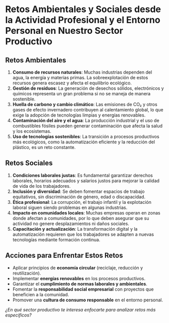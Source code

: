 # Retos Ambientales y Sociales desde la Actividad Profesional y el Entorno Personal en Nuestro Sector Productivo

## Retos Ambientales
1. **Consumo de recursos naturales**: Muchas industrias dependen del agua, la energía y materias primas. La sobreexplotación de estos recursos genera escasez y afecta el equilibrio ecológico.  
2. **Gestión de residuos**: La generación de desechos sólidos, electrónicos y químicos representa un gran problema si no se maneja de manera sostenible.  
3. **Huella de carbono y cambio climático**: Las emisiones de CO₂ y otros gases de efecto invernadero contribuyen al calentamiento global, lo que exige la adopción de tecnologías limpias y energías renovables.  
4. **Contaminación del aire y el agua**: La producción industrial y el uso de combustibles fósiles pueden generar contaminación que afecta la salud y los ecosistemas.  
5. **Uso de tecnologías sostenibles**: La transición a procesos productivos más ecológicos, como la automatización eficiente y la reducción del plástico, es un reto constante.  

## Retos Sociales  
1. **Condiciones laborales justas**: Es fundamental garantizar derechos laborales, horarios adecuados y salarios justos para mejorar la calidad de vida de los trabajadores.  
2. **Inclusión y diversidad**: Se deben fomentar espacios de trabajo equitativos, sin discriminación de género, edad o discapacidad.  
3. **Ética profesional**: La corrupción, el trabajo infantil y la explotación laboral siguen siendo problemas en algunas industrias.  
4. **Impacto en comunidades locales**: Muchas empresas operan en zonas donde afectan a comunidades, por lo que deben asegurar que su actividad no genere desplazamientos ni daños sociales.  
5. **Capacitación y actualización**: La transformación digital y la automatización requieren que los trabajadores se adapten a nuevas tecnologías mediante formación continua.  

## Acciones para Enfrentar Estos Retos  
- Aplicar principios de **economía circular** (reciclaje, reducción y reutilización).  
- Implementar **energías renovables** en los procesos productivos.  
- Garantizar el **cumplimiento de normas laborales y ambientales**.  
- Fomentar la **responsabilidad social empresarial** con proyectos que beneficien a la comunidad.  
- Promover una **cultura de consumo responsable** en el entorno personal.  

*¿En qué sector productivo te interesa enfocarte para analizar retos más específicos?*
